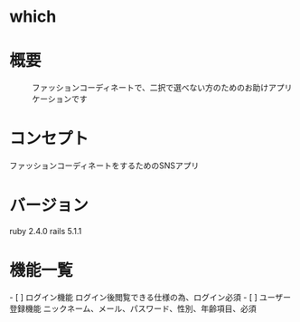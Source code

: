 # which

<h1>概要</h1>
<dd>ファッションコーディネートで、二択で選べない方のためのお助けアプリケーションです</dd>

<h1>コンセプト</h1>
ファッションコーディネートをするためのSNSアプリ

<h1>バージョン</h1>
ruby 2.4.0 rails 5.1.1

<h1>機能一覧</h1>
- [ ] ログイン機能   
     ログイン後閲覧できる仕様の為、ログイン必須
- [ ] ユーザー登録機能
     ニックネーム、メール、パスワード、性別、年齢項目、必須
